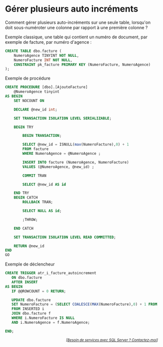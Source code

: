 # Gérer plusieurs auto incréments

Comment gérer plusieurs auto-incréments sur une seule table, lorsqu'on doit sous-numéroter une colonne par rapport à une première colonne ?

Exemple classique, une table qui contient un numéro de document, par exemple de facture, par numéro d'agence :

```sql
CREATE TABLE dbo.facture (
    NumeroAgence TINYINT NOT NULL,
    NumeroFacture INT NOT NULL,
    CONSTRAINT pk_facture PRIMARY KEY (NumeroFacture, NumeroAgence)
);
```

Exemple de procédure

```sql
CREATE PROCEDURE [dbo].[AjouteFacture]
    @NumeroAgence tinyint
AS BEGIN
    SET NOCOUNT ON

    DECLARE @new_id int;

    SET TRANSACTION ISOLATION LEVEL SERIALIZABLE;

    BEGIN TRY

        BEGIN TRANSACTION;

        SELECT @new_id = ISNULL(max(NumeroFacture),0) + 1 
        FROM facture
        WHERE NumeroAgence = @NumeroAgence ;

        INSERT INTO facture (NumeroAgence, NumeroFacture)
        VALUES (@NumeroAgence, @new_id) ;

        COMMIT TRAN

        SELECT @new_id AS id

    END TRY
    BEGIN CATCH
        ROLLBACK TRAN;

        SELECT NULL AS id;

        ;THROW;

    END CATCH

    SET TRANSACTION ISOLATION LEVEL READ COMMITTED;

    RETURN @new_id
END
GO
```


Exemple de déclencheur

```sql
CREATE TRIGGER atr_i_facture_autoincrement
   ON dbo.facture
   AFTER INSERT
AS BEGIN
   IF @@ROWCOUNT = 0 RETURN;

   UPDATE dbo.facture
   SET NumeroFacture = (SELECT COALESCE(MAX(NumeroFacture),0) + 1 FROM facture)
   FROM INSERTED i
   JOIN dbo.facture f
   WHERE i.NumeroFacture IS NULL
   AND i.NumeroAgence = f.NumeroAgence;

END;
```

<p align="right">
<i><small>[<a href="https://www.pachadata.com/contact/">Besoin de services avec SQL Server ? Contactez-moi</a>]</small></i>
</p>
